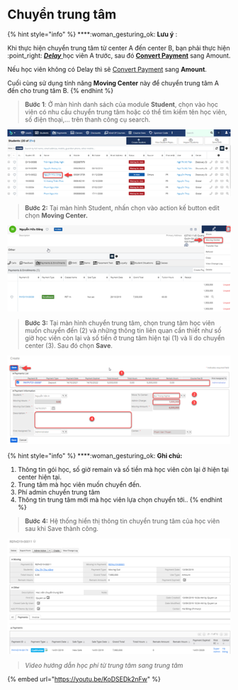 # Chuyển trung tâm

{% hint style="info" %}
****:woman\_gesturing\_ok: **Lưu ý** :

Khi thực hiện chuyển trung tâm từ center A đến center B, bạn phải thực hiện :point\_right: [_**Delay**_ ](https://help.dotb.vn/bo-phan-giao-vu/quan-li-su-vu/quan-li-delay#hoc-vien-delay-khoi-lop) học viên A trước, sau đó [**Convert Payment**](../../../admin-guide/drop-payment.md#convert-payment) sang Amount.

Nếu học viên không có Delay thì sẽ [Convert Payment](https://help.dotb.vn/admin-guide/drop-payment#convert-payment) sang **Amount**.

Cuối cùng sử dụng tính năng **Moving Center** này để chuyển trung tâm A đến cho trung tâm B.
{% endhint %}

> **Bước 1**: Ở màn hình danh sách của module **Student**, chọn vào học viên có nhu cầu chuyển trung tâm hoặc có thể tìm kiếm tên học viên, số điện thoại,… trên thanh công cụ search.

![](../../../.gitbook/assets/chuyentrungtam1.png)

> **Bước 2:** Tại màn hình Student, nhấn chọn vào action kế button edit chọn **Moving Center.**

![](../../../.gitbook/assets/chuyentrungtam2.png)

> **Bước 3:** Tại màn hình chuyển trung tâm, chọn trung tâm học viên muốn chuyển đến (2) và những thông tin liên quan cần thiết như số giờ học viên còn lại và số tiền ở trung tâm hiện tại (1) và lí do chuyển center (3). Sau đó chọn **Save**.

![](../../../.gitbook/assets/moving.png)

{% hint style="info" %}
****:woman\_gesturing\_ok: **Ghi chú:**

1. Thông tin gói học, số giờ remain và số tiền mà học viên còn lại ở hiện tại center hiện tại.
2. Trung tâm mà học viên muốn chuyển đến.
3. Phí admin chuyển trung tâm
4. Thông tin trung tâm mới mà học viên lựa chọn chuyển tới..
{% endhint %}

> **Bước 4:** Hệ thống hiển thị thông tin chuyển trung tâm của học viên sau khi Save thành công.

![](../../../.gitbook/assets/chuyentrungtam4.png)

> _Video hướng dẫn học phí từ trung tâm sang trung tâm_

{% embed url="https://youtu.be/KoDSEDk2nFw" %}
